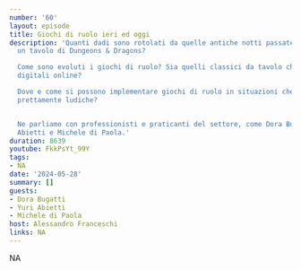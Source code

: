 ```yaml
---
number: '60'
layout: episode
title: Giochi di ruolo ieri ed oggi
description: 'Quanti dadi sono rotolati da quelle antiche notti passate intorno ad
  un tavolo di Dungeons & Dragons?

  Come sono evoluti i giochi di ruolo? Sia quelli classici da tavolo che le loro derivazioni
  digitali online?

  Dove e come si possono implementare giochi di ruolo in situazioni che non sono solo
  prettamente ludiche?


  Ne parliamo con professionisti e praticanti del settore, come Dora Bugatti, Yuri
  Abietti e Michele di Paola.'
duration: 8639
youtube: FkkPsYt_99Y
tags:
- NA
date: '2024-05-28'
summary: []
guests:
- Dora Bugatti
- Yuri Abietti
- Michele di Paola
host: Alessandro Franceschi
links: NA
---
```

NA